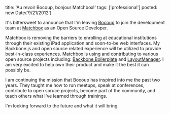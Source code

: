 title: 'Au revoir Bocoup, bonjour Matchbox!'
tags: ['professional']
posted: new Date('9/21/2012')

It's bittersweet to announce that I'm leaving [Bocoup](http://bocoup.com) to
join the development team at [Matchbox](http://matchbox.net) as an Open Source
Developer.

Matchbox is removing the barriers to enrolling at educational institutions
through their existing iPad application and soon-to-be web interfaces.  My
Backbone.js and open source related experience will be utilized to provide
best-in-class experiences.  Matchbox is using and contributing to various open
source projects including: [Backbone
Boilerplate](https://github.com/tbranyen/backbone-boilerplate) and
[LayoutManager](https://github.com/tbranyen/backbone.layoutmanager).  I am very
excited to help own their product and make it the best it can possibly be.

I am continuing the mission that Bocoup has inspired into me the past two
years.  They taught me how to run meetups, speak at conferences, contribute to
open soruce projects, become part of the community, and teach others what I've
learned through trainings.

I'm looking forward to the future and what it will bring.
